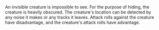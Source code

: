 
An invisible creature is impossible to see. For the purpose of hiding, the creature is heavily obscured. The creature's location can be detected by any noise it makes or any tracks it leaves. Attack rolls against the creature have disadvantage, and the creature's attack rolls have advantage.
